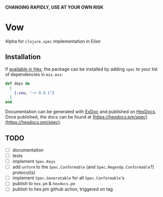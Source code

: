 **CHANGING RAPIDLY, USE AT YOUR OWN RISK**

# Vow

Alpha for `clojure.spec` implementation in Elixir

## Installation

If [available in Hex](https://hex.pm/docs/publish), the package can be installed
by adding `spec` to your list of dependencies in `mix.exs`:

```elixir
def deps do
  [
    {:vow, "~> 0.0.1"}
  ]
end
```

Documentation can be generated with [ExDoc](https://github.com/elixir-lang/ex_doc)
and published on [HexDocs](https://hexdocs.pm). Once published, the docs can
be found at [https://hexdocs.pm/spec](https://hexdocs.pm/spec).

## TODO

- [ ] documentation
- [ ] tests
- [ ] implement `Spec.Keys`
- [ ] add `unform` to the `Spec.Conformable` (and `Spec.RegexOp.Conformable`?) protocol(s)
- [ ] implement `Spec.Generatable` for all `Spec.Conformable`'s
- [ ] publish to `hex.pm` & `hexdocs.pm`
- [ ] publish to hex.pm github action, triggered on tag
